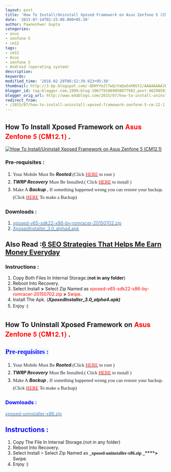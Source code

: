 ```yaml
---
layout: post
title: 'How To Install/Uninstall Xposed Framework on Asus Zenfone 5 (CM12.1) '
date: '2015-07-14T02:25:00.000+05:30'
author: Pawneshwer Gupta
categories:
- asus
- zenfone-5
- cm12
tags:
- cm12
- Asus
- zenfone 5
- Android (operating system)
description: 
keywords: 
modified_time: '2016-02-20T06:52:39.923+05:30'
thumbnail: http://3.bp.blogspot.com/-QUHYYmJlfwQ/VaQoOsKNStI/AAAAAAAAJLY/7a6gE3EoGTo/s72-c/coollogo_com-6786306.png
blogger_id: tag:blogger.com,1999:blog-1967791069058877982.post-4629859108050482594
blogger_orig_url: http://www.edablogs.com/2015/07/how-to-install-uninstall-xposed-framework-zenfone-5-cm-12-1.html
redirect_from:
- /2015/07/how-to-install-uninstall-xposed-framework-zenfone-5-cm-12-1.html
---
```


## <span style="font-family: Helvetica Neue, Arial, Helvetica, sans-serif;">How To Install Xposed Framework on </span><span style="font-family: 'Helvetica Neue', Arial, Helvetica, sans-serif;"><span style="background-color: white;"><span style="color: red;">Asus Zenfone 5 (CM12.1)</span></span> .</span>

[![How To Install/Uninstall Xposed Framework on Asus Zenfone 5 (CM12.1) ](http://3.bp.blogspot.com/-QUHYYmJlfwQ/VaQoOsKNStI/AAAAAAAAJLY/7a6gE3EoGTo/s400/coollogo_com-6786306.png "How To Install/Uninstall Xposed Framework on Asus Zenfone 5 (CM12.1) ")](http://3.bp.blogspot.com/-QUHYYmJlfwQ/VaQoOsKNStI/AAAAAAAAJLY/7a6gE3EoGTo/s1600/coollogo_com-6786306.png)


### Pre-requisites :

1.  <span style="background-color: white; color: #1a212b; font-family: Georgia, 'Times New Roman', 'Bitstream Charter', Times, serif; font-size: 15px; line-height: 24px;">Your Mobile Must Be </span>**_Rooted_**<span style="background-color: white; font-family: Georgia, 'Times New Roman', 'Bitstream Charter', Times, serif; font-size: 15px; line-height: 24px;"><span style="color: #1a212b;">.(Click </span><span style="color: red;">[<span style="color: red;">HERE</span>](http://www.zenfone-five.blogspot.in/2015/06/root-zenfone-4-45-5-6-lollipop-official.html) </span>to root<span style="color: red;"> </span>)</span>
2.  **_TWRP Recovery_**<span style="background-color: white; color: #1a212b; font-family: Georgia, 'Times New Roman', 'Bitstream Charter', Times, serif; font-size: 15px; line-height: 24px;"> Must Be Installed.( Click</span><span style="background-color: white; font-family: Georgia, 'Times New Roman', 'Bitstream Charter', Times, serif; font-size: 15px; line-height: 24px;"><span style="color: red;"> [<span style="color: red;">HERE</span>](http://www.xdablogs.com/2015/06/twrp-recovery-for-zenfone-5-stable.html)</span><span style="color: #1a212b;"> to install )</span></span>
3.  <span style="background-color: white; color: #1a212b; font-family: Georgia, 'Times New Roman', 'Bitstream Charter', Times, serif; font-size: 15px; line-height: 24px;">Make A </span>**_Backup_**<span style="background-color: white; font-family: Georgia, 'Times New Roman', 'Bitstream Charter', Times, serif; font-size: 15px; line-height: 24px;"><span style="color: #1a212b;"> , If something happened wrong you can restore your backup.(Click </span>[<span style="color: red;">HERE</span>](http://www.xdablogs.com/2015/06/how-to-make-full-backup-of-asus-zenfone.html)<span style="color: #1a212b;"> To make a Backup)</span></span>

### Downloads :

1.  [<span style="color: #3d85c6;">xposed-v65-sdk22-x86-by-romracer-20150702.zip</span>](http://www.mediafire.com/download/vaudcmv7r88ozov/xposed-v65-sdk22-x86-by-romracer-20150702.zip)<span style="color: orange;"> </span>
2.  [<span style="color: #3d85c6;">XposedInstaller_3.0_alpha4.apk</span>](http://www.mediafire.com/download/upb1i5k41yyuuxy/XposedInstaller_3.0_alpha4.apk)

## Also Read :[6 SEO Strategies That Helps Me Earn Money Everyday](http://notordinaryblogger.com/seo-strategy-helps-earn-money-everyday/)

### Instructions :

1.  Copy Both Files In Internal Storage.(**not in any folder**)
2.  Reboot Into Recovery.
3.  Select Install **>** Select Zip Named as <span style="color: red;">xposed-v65-sdk22-x86-by-romracer-20150702.zip</span> **>** <span style="color: red;">Swipe</span>.
4.  Install The Apk. (**_XposedInstaller_3.0_alpha4.apk)_**
5.  <span style="background-color: white; color: #1a212b; font-family: inherit; line-height: 24px;">Enjoy :)</span>

## <span style="font-family: Helvetica Neue, Arial, Helvetica, sans-serif;">How To Uninstall Xposed Framework on </span><span style="font-family: 'Helvetica Neue', Arial, Helvetica, sans-serif;"><span style="background-color: white;"><span style="color: red;">Asus Zenfone 5 (CM12.1)</span></span> .</span>

## <span style="background-color: #f0f9ff; font-family: FontAwesome;"><span style="color: blue;">Pre-requisites :</span></span>

1.  <span style="background-color: white; color: #1a212b; font-family: Georgia, 'Times New Roman', 'Bitstream Charter', Times, serif; font-size: 15px; line-height: 24px;">Your Mobile Must Be </span>**_Rooted_**<span style="background-color: white; font-family: Georgia, 'Times New Roman', 'Bitstream Charter', Times, serif; font-size: 15px; line-height: 24px;"><span style="color: #1a212b;">.(Click </span><span style="color: red;">[<span style="color: red;">HERE</span>](http://www.zenfone-five.blogspot.in/2015/06/root-zenfone-4-45-5-6-lollipop-official.html) </span>to root<span style="color: red;"> </span>)</span>
2.  **_TWRP Recovery_**<span style="background-color: white; color: #1a212b; font-family: Georgia, 'Times New Roman', 'Bitstream Charter', Times, serif; font-size: 15px; line-height: 24px;"> Must Be Installed.( Click</span><span style="background-color: white; font-family: Georgia, 'Times New Roman', 'Bitstream Charter', Times, serif; font-size: 15px; line-height: 24px;"><span style="color: red;"> [<span style="color: red;">HERE</span>](http://www.xdablogs.com/2015/06/twrp-recovery-for-zenfone-5-stable.html)</span><span style="color: #1a212b;"> to install )</span></span>
3.  <span style="background-color: white; color: #1a212b; font-family: Georgia, 'Times New Roman', 'Bitstream Charter', Times, serif; font-size: 15px; line-height: 24px;">Make A </span>**_Backup_**<span style="background-color: white; font-family: Georgia, 'Times New Roman', 'Bitstream Charter', Times, serif; font-size: 15px; line-height: 24px;"><span style="color: #1a212b;"> , If something happened wrong you can restore your backup.(Click </span>[<span style="color: red;">HERE</span>](http://www.xdablogs.com/2015/06/how-to-make-full-backup-of-asus-zenfone.html)<span style="color: #1a212b;"> To make a Backup)</span></span>

### <span style="background-color: white; color: blue;">Downloads :</span>

<span style="background-color: white;">[<span style="color: #3d85c6;">xposed-uninstaller-x86.zip</span>](http://www.mediafire.com/download/esrrn7biypjvyn8/xposed-uninstaller-x86.zip)</span>

## <span style="color: blue;">Instructions :</span>

1.  Copy The File In Internal Storage.(not in any folder)
2.  Reboot Into Recovery.
3.  Select Install <span style="font-family: Georgia, Times New Roman, serif;">**>**</span> Select Zip Named as **<span style="font-family: Georgia, Times New Roman, serif;">_xposed-uninstaller-x86.zip _</span>****>** <span style="font-family: inherit;">Swipe.</span>
4.  <span style="font-family: inherit;">Enjoy :)</span>
